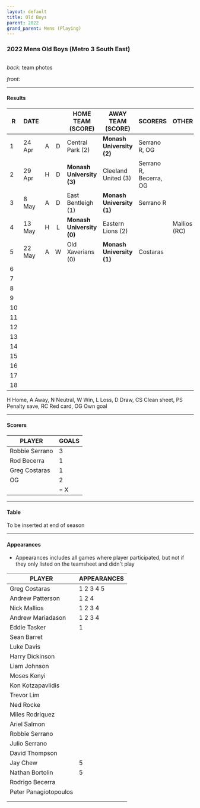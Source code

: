 ```yaml
---
layout: default
title: Old Boys
parent: 2022
grand_parent: Mens (Playing)
---
```


### 2022 Mens Old Boys (Metro 3 South East)

![]()

_back_: team photos
 
_front_: 

------------------------

#### Results

| R   | DATE   |     |     | HOME TEAM (SCORE)         | AWAY TEAM (SCORE)         | SCORERS                | OTHER        |
|-----|--------|:---:|:---:|---------------------------|---------------------------|------------------------|--------------|
| 1   | 24 Apr |  A  |  D  | Central Park (2)          | **Monash University (2)** | Serrano R, OG          |              |
| 2   | 29 Apr |  H  |  D  | **Monash University (3)** | Cleeland United (3)       | Serrano R, Becerra, OG |              |
| 3   | 8 May  |  A  |  D  | East Bentleigh (1)        | **Monash University (1)** | Serrano R              |              |
| 4   | 13 May |  H  |  L  | **Monash University (0)** | Eastern Lions (2)         |                        | Mallios (RC) |
| 5   | 22 May |  A  |  W  | Old Xaverians (0)         | **Monash University (1)** | Costaras               |              |
| 6   |        |     |     |                           |                           |                        |              |
| 7   |        |     |     |                           |                           |                        |              |
| 8   |        |     |     |                           |                           |                        |              |
| 9   |        |     |     |                           |                           |                        |              |
| 10  |        |     |     |                           |                           |                        |              |
| 11  |        |     |     |                           |                           |                        |              |
| 12  |        |     |     |                           |                           |                        |              |
| 13  |        |     |     |                           |                           |                        |              |
| 14  |        |     |     |                           |                           |                        |              |
| 15  |        |     |     |                           |                           |                        |              |
| 16  |        |     |     |                           |                           |                        |              |
| 17  |        |     |     |                           |                           |                        |              |
| 18  |        |     |     |                           |                           |                        |              |

H Home, A Away, N Neutral, W Win, L Loss, D Draw, CS Clean sheet, PS Penalty save, RC Red card, OG Own goal 

------------------------

#### Scorers

| PLAYER         | GOALS |
|----------------|-------|
| Robbie Serrano | 3     |
| Rod Becerra    | 1     |
| Greg Costaras  | 1     |
| OG             | 2     |
|                | = X   |

------------------------

#### Table

To be inserted at end of season

------------------------

#### Appearances

* Appearances includes all games where player participated, but not if they only listed on the teamsheet and didn't play

| PLAYER                | APPEARANCES |
|-----------------------|-------------|
| Greg Costaras         | 1 2 3 4 5   |
| Andrew Patterson      | 1 2   4     |
| Nick Mallios          | 1 2 3 4     |
| Andrew Mariadason     | 1 2 3 4     |
| Eddie Tasker          | 1           |
| Sean Barret           |             |
| Luke Davis            |             |
| Harry Dickinson       |             |
| Liam Johnson          |             |
| Moses Kenyi           |             |
| Kon Kotzapavlidis     |             |
| Trevor Lim            |             |
| Ned Rocke             |             |
| Miles Rodriquez       |             |
| Ariel Salmon          |             |
| Robbie Serrano        |             |
| Julio Serrano         |             |
| David Thompson        |             |
| Jay Chew              | 5           |
| Nathan Bortolin       | 5           |
| Rodrigo Becerra       |             |
| Peter Panagiotopoulos |             |
|                       |             |
|                       |             |
